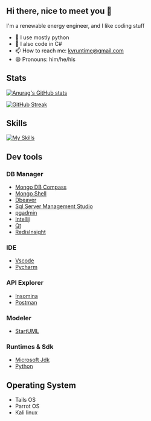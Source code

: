 ## Hi there, nice to meet you 👋

I'm a renewable energy engineer, and I like coding stuff



- 🌱 I use mostly python
- 🌱 I also code in C#
- 📫 How to reach me: kvruntime@gmail.com
- 😄 Pronouns: him/he/his

## Stats
[![Anurag's GitHub stats](https://github-readme-stats.vercel.app/api?username=kvruntime&show_icons=true)]()

[![GitHub Streak](https://streak-stats.demolab.com?user=kvruntime&theme=tokyonight&border_radius=4&mode=weekly&exclude_days=Sun%2CSat)](https://git.io/streak-stats)

## Skills
[![My Skills](https://skillicons.dev/icons?i=python,cs,docker,dotnet,fastapi,github)](https://skillicons.dev)


## Dev tools

### DB Manager
- [Mongo DB Compass](https://www.mongodb.com/try/download/compass)
- [Mongo Shell](https://www.mongodb.com/try/download/shell)
- [Dbeaver](https://dbeaver.io/download/)
- [Sql Server Management Studio](https://learn.microsoft.com/en-us/sql/ssms/download-sql-server-management-studio-ssms?view=sql-server-ver16)
- [pgadmin](https://www.pgadmin.org/download/)
- [Intellij](https://www.jetbrains.com/idea/download/)
- [Qt](https://www.qt.io/offline-installers)
- [RedisInsight](https://redis.com/fr/redis-enterprise/redisinsight/)


### IDE

- [Vscode](https://code.visualstudio.com/download)
- [Pycharm](https://www.jetbrains.com/fr-fr/pycharm/download/#section=windows)

### API Explorer

-  [Insomina](https://insomnia.rest/download)
-  [Postman]([https://insomnia.rest/download](https://www.postman.com/))

### Modeler

- [StartUML](https://staruml.io/download)

### Runtimes & Sdk

- [Microsoft Jdk](https://learn.microsoft.com/en-us/java/openjdk/download)
-  [Python](https://www.python.org/downloads/)


## Operating System

- Tails OS
- Parrot OS
- Kali linux
